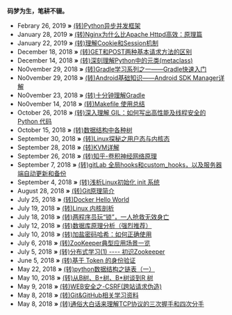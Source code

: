 **码梦为生，笔耕不辍。**

* Febrary 26, 2019 **»** [(转)Python异步并发框架](https://blog.csdn.net/screaming/article/details/51377870)
* January 28, 2019 **»** [(转)Nginx为什么比Apache Httpd高效：原理篇](http://www.mamicode.com/info-detail-1156329.html)
* January 22, 2019 **»** [(转)理解Cookie和Session机制](https://www.cnblogs.com/andy-zhou/p/5360107.html)
* December 18, 2018 **»** [(转)GET和POST两种基本请求方法的区别](http://www.cnblogs.com/logsharing/p/8448446.html)
* December 14, 2018 **»** [(转)深刻理解Python中的元类(metaclass)](http://blog.jobbole.com/21351/)
* No0vember 29, 2018 **»** [(转)Gradle学习系列之一——Gradle快速入门](https://www.cnblogs.com/CloudTeng/p/3417762.html)
* No0vember 29, 2018 **»** [(转)Android基础知识——Android SDK Manager详解](https://blog.csdn.net/u011026779/article/details/53178602)
* No0vember 23, 2018 **»** [(转)十分钟理解Gradle](https://www.cnblogs.com/Bonker/p/5619458.html)
* No0vember 14, 2018 **»** [(转)Makefile 使用总结](https://www.cnblogs.com/wang_yb/p/3990952.html)
* October 26, 2018 **»** [(转)深入理解 GIL：如何写出高性能及线程安全的 Python 代码](http://python.jobbole.com/87743/)
* October 15, 2018 **»** [(转)数据结构中各种树](http://blog.jobbole.com/111680/)
* September 30, 2018 **»** [(转)Linux探秘之用户态与内核态](https://www.cnblogs.com/bakari/p/5520860.html)
* September 28, 2018 **»** [(转)KVM详解](https://blog.csdn.net/bbwangj/article/details/80465320)
* September 26, 2018 **»** [(转)知乎-卷积神经网络原理](https://www.zhihu.com/question/39022858)
* September 7, 2018 **»** [(转)gitLab 全局hooks和custom_hooks，以及服务器端自动更新和备份](http://m635674608.iteye.com/blog/2401231)
* September 4, 2018 **»** [(转)浅析Linux初始化 init 系统](https://www.cnblogs.com/fah936861121/category/954911.html)
* August 28, 2018 **»** [(转)Git原理简介](https://www.cnblogs.com/yelbosh/p/7471979.html)
* July 25, 2018 **»** [(转)Docker Hello World](http://www.runoob.com/docker/docker-hello-world.html)
* July 19, 2018 **»** [(转)Linux 内核剖析](https://www.ibm.com/developerworks/cn/linux/l-linux-kernel/)
* July 18, 2018 **»** [(转)两程序员玩“锁”，一人抢救无效身亡](https://zhuanlan.zhihu.com/p/34510121)
* July 12, 2018 **»** [(转)数据库原理分析（强烈推荐）](https://blog.csdn.net/ptsx0607/article/details/68941750)
* July 10, 2018 **»** [(转)加盐密码哈希：如何正确使用](http://blog.jobbole.com/61872/)
* July 6, 2018 **»** [(转)ZooKeeper典型应用场景一览](https://zhuanlan.zhihu.com/p/21625519)
* July 5, 2018 **»** [(转)分布式学习(1) ---- 初识Zookeeper](https://zhuanlan.zhihu.com/p/24996631)
* June 5, 2018 **»** [(转)基于 Token 的身份验证](https://ninghao.net/blog/2834)
* May 22, 2018 **»** [(转)python数据结构之链表（一）](https://www.cnblogs.com/king-ding/p/pythonchaintable.html)
* May 10, 2018 **»** [(转)从B树、B+树、B*树谈到R 树](https://blog.csdn.net/v_july_v/article/details/6530142)
* May 9, 2018 **»** [(转)WEB安全之-CSRF(跨站请求伪造)](https://www.jianshu.com/p/855395f9603b)
* May 8, 2018 **»** [(转)Git&GitHub相关学习资料](https://github.com/xirong/my-git)
* May 8, 2018 **»** [(转)通俗大白话来理解TCP协议的三次握手和四次分手](https://github.com/jawil/blog/issues/14)
